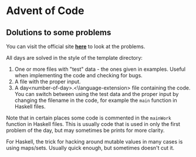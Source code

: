 # Advent of Code

## Dolutions to some problems

You can visit the official site [**here**](https://adventofcode.com/events) to look at the problems.

All days are solved in the style of the template directory:

1. One or more files with "test" data - the ones given in examples. Useful when implementing the code and checking for bugs.
1. A file with the proper input.
1. A day\<number-of-day\>.<\language-extension\> file containing the code. You can switch between using the test data and the proper input by changing the filename in the code, for example the `main` function in Haskell files.

Note that in certain places some code is commented in the `mainWork` function in Haskell files. This is usually code that is used in only the first problem of the day, but may sometimes be prints for more clarity.

For Haskell, the trick for hacking around mutable values in many cases is using maps/sets. Usually quick enough, but sometimes doesn't cut it.
